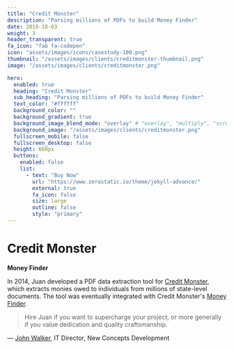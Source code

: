```yaml
---
title: "Credit Monster"
description: "Parsing millions of PDFs to build Money Finder"
date: 2019-10-03
weight: 3
header_transparent: true
fa_icon: "fab fa-codepen"
icon: "assets/images/icons/casestudy-100.png"
thumbnail: "/assets/images/clients/creditmonster-thumbnail.png"
image: "/assets/images/clients/creditmonster.png"

hero:
  enabled: true
  heading: "Credit Monster"
  sub_heading: "Parsing millions of PDFs to build Money Finder"
  text_color: "#ffffff"
  background_color: ""
  background_gradient: true
  background_image_blend_mode: "overlay" # "overlay", "multiply", "screen"
  background_image: "/assets/images/clients/creditmonster.png"
  fullscreen_mobile: false
  fullscreen_desktop: false
  height: 660px
  buttons:
    enabled: false
    list:
      - text: "Buy Now"
        url: "https://www.zerostatic.io/theme/jekyll-advance/"
        external: true
        fa_icon: false
        size: large
        outline: false
        style: "primary"
---
```


# Credit Monster

**Money Finder**

In 2014, Juan developed a PDF data extraction tool for [Credit Monster](https://creditmonster.com/), which extracts monies owed to individuals from millions of state-level documents. The tool was eventually integrated with Credit Monster's [Money Finder](https://creditmonster.com/money-finder).

> Hire Juan if you want to supercharge your project, or more generally if you value dedication and quality
craftsmanship.

&mdash; [John Walker](https://theorg.com/org/beyondtrust/org-chart/john-walker), IT Director, New Concepts Development
